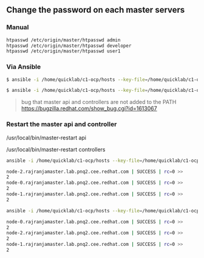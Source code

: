 ## Change the password on each master servers
### Manual 
```sh
htpasswd /etc/origin/master/htpasswd admin
htpasswd /etc/origin/master/htpasswd developer
htpasswd /etc/origin/master/htpasswd user1
```

### Via Ansible
```sh
$ ansible -i /home/quicklab/c1-ocp/hosts --key-file=/home/quicklab/c1-ocp/quicklab.key masters -a 'htpasswd -b /etc/origin/master/htpasswd user2 user2Password@123'

$ ansible -i /home/quicklab/c1-ocp/hosts --key-file=/home/quicklab/c1-ocp/quicklab.key masters -a 'cat /etc/origin/master/htpasswd'
```

> bug that master api and controllers are not added to the PATH
> https://bugzilla.redhat.com/show_bug.cgi?id=1613067

### Restart the master api and controller
/usr/local/bin/master-restart api

/usr/local/bin/master-restart controllers

```sh
ansible -i /home/quicklab/c1-ocp/hosts --key-file=/home/quicklab/c1-ocp/quicklab.key masters -a '/usr/local/bin/master-restart api'

node-2.rajranjamaster.lab.pnq2.cee.redhat.com | SUCCESS | rc=0 >>
2
node-0.rajranjamaster.lab.pnq2.cee.redhat.com | SUCCESS | rc=0 >>
2
node-1.rajranjamaster.lab.pnq2.cee.redhat.com | SUCCESS | rc=0 >>
2
```

```sh
ansible -i /home/quicklab/c1-ocp/hosts --key-file=/home/quicklab/c1-ocp/quicklab.key masters -a '/usr/local/bin/master-restart controllers'

node-0.rajranjamaster.lab.pnq2.cee.redhat.com | SUCCESS | rc=0 >>
2
node-2.rajranjamaster.lab.pnq2.cee.redhat.com | SUCCESS | rc=0 >>
2
node-1.rajranjamaster.lab.pnq2.cee.redhat.com | SUCCESS | rc=0 >>
2
```